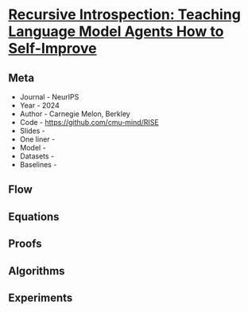 # [Recursive Introspection: Teaching Language Model Agents How to Self-Improve](https://openreview.net/forum?id=DRC9pZwBwR)

## Meta

* Journal   - NeurIPS  
* Year      - 2024
* Author    - Carnegie Melon, Berkley
* Code      - https://github.com/cmu-mind/RISE
* Slides    - 
* One liner - 
* Model     - 
* Datasets  - 
* Baselines - 

## Flow

## Equations

## Proofs

## Algorithms

## Experiments

